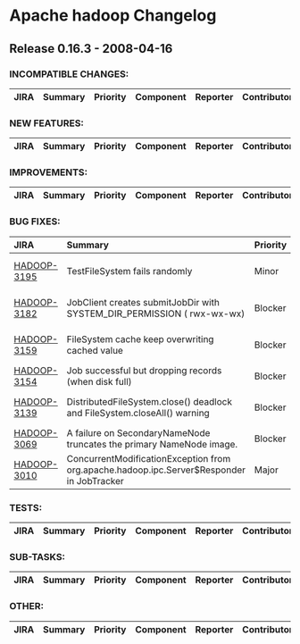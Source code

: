 
<!---
# Licensed to the Apache Software Foundation (ASF) under one
# or more contributor license agreements.  See the NOTICE file
# distributed with this work for additional information
# regarding copyright ownership.  The ASF licenses this file
# to you under the Apache License, Version 2.0 (the
# "License"); you may not use this file except in compliance
# with the License.  You may obtain a copy of the License at
#
#     http://www.apache.org/licenses/LICENSE-2.0
#
# Unless required by applicable law or agreed to in writing, software
# distributed under the License is distributed on an "AS IS" BASIS,
# WITHOUT WARRANTIES OR CONDITIONS OF ANY KIND, either express or implied.
# See the License for the specific language governing permissions and
# limitations under the License.
-->
# Apache hadoop Changelog

## Release 0.16.3 - 2008-04-16

### INCOMPATIBLE CHANGES:

| JIRA | Summary | Priority | Component | Reporter | Contributor |
|:---- |:---- | :--- |:---- |:---- |:---- |


### NEW FEATURES:

| JIRA | Summary | Priority | Component | Reporter | Contributor |
|:---- |:---- | :--- |:---- |:---- |:---- |


### IMPROVEMENTS:

| JIRA | Summary | Priority | Component | Reporter | Contributor |
|:---- |:---- | :--- |:---- |:---- |:---- |


### BUG FIXES:

| JIRA | Summary | Priority | Component | Reporter | Contributor |
|:---- |:---- | :--- |:---- |:---- |:---- |
| [HADOOP-3195](https://issues.apache.org/jira/browse/HADOOP-3195) | TestFileSystem fails randomly |  Minor | test | Tsz Wo Nicholas Sze | Tsz Wo Nicholas Sze |
| [HADOOP-3182](https://issues.apache.org/jira/browse/HADOOP-3182) | JobClient creates submitJobDir with SYSTEM\_DIR\_PERMISSION ( rwx-wx-wx) |  Blocker | . | Lohit Vijayarenu | Tsz Wo Nicholas Sze |
| [HADOOP-3159](https://issues.apache.org/jira/browse/HADOOP-3159) | FileSystem cache keep overwriting cached value |  Blocker | . | Tsz Wo Nicholas Sze | Tsz Wo Nicholas Sze |
| [HADOOP-3154](https://issues.apache.org/jira/browse/HADOOP-3154) | Job successful but dropping records (when disk full) |  Blocker | . | Koji Noguchi | Devaraj Das |
| [HADOOP-3139](https://issues.apache.org/jira/browse/HADOOP-3139) | DistributedFileSystem.close() deadlock and FileSystem.closeAll() warning |  Blocker | . | Tsz Wo Nicholas Sze | Tsz Wo Nicholas Sze |
| [HADOOP-3069](https://issues.apache.org/jira/browse/HADOOP-3069) | A failure on SecondaryNameNode truncates the primary NameNode image. |  Blocker | . | Konstantin Shvachko | Konstantin Shvachko |
| [HADOOP-3010](https://issues.apache.org/jira/browse/HADOOP-3010) | ConcurrentModificationException from org.apache.hadoop.ipc.Server$Responder in JobTracker |  Major | ipc | Amar Kamat | Raghu Angadi |


### TESTS:

| JIRA | Summary | Priority | Component | Reporter | Contributor |
|:---- |:---- | :--- |:---- |:---- |:---- |


### SUB-TASKS:

| JIRA | Summary | Priority | Component | Reporter | Contributor |
|:---- |:---- | :--- |:---- |:---- |:---- |


### OTHER:

| JIRA | Summary | Priority | Component | Reporter | Contributor |
|:---- |:---- | :--- |:---- |:---- |:---- |


